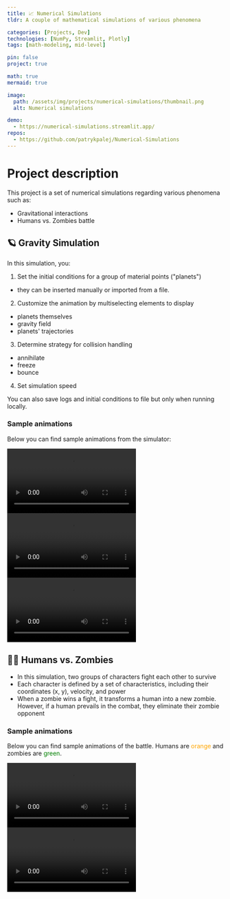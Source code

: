 ```yaml
---
title: 📈 Numerical Simulations
tldr: A couple of mathematical simulations of various phenomena

categories: [Projects, Dev]
technologies: [NumPy, Streamlit, Plotly]
tags: [math-modeling, mid-level]

pin: false
project: true

math: true
mermaid: true

image:
  path: /assets/img/projects/numerical-simulations/thumbnail.png
  alt: Numerical simulations

demo: 
  - https://numerical-simulations.streamlit.app/
repos:
  - https://github.com/patrykpalej/Numerical-Simulations
---
```


# Project description
This project is a set of numerical simulations regarding various phenomena such as:
- Gravitational interactions
- Humans vs. Zombies battle 

## 🪐 Gravity Simulation
In this simulation, you:
1. Set the initial conditions for a group of material points ("planets")
- they can be inserted manually or imported from a file.

2. Customize the animation by multiselecting elements to display 
- planets themselves
- gravity field
- planets' trajectories

3. Determine strategy for collision handling
- annihilate
- freeze
- bounce

4. Set simulation speed

You can also save logs and initial conditions to file but only when running locally.

### Sample animations

Below you can find sample animations from the simulator:

<video controls>
  <source src="/assets/img/projects/numerical-simulations/gravity1.mp4" type="video/mp4">
</video>
<br>
<video controls>
  <source src="/assets/img/projects/numerical-simulations/gravity2.mp4" type="video/mp4">
</video>

<br>
<video controls>
  <source src="/assets/img/projects/numerical-simulations/gravity3.mp4" type="video/mp4">
</video>

## 🧟‍♂️ Humans vs. Zombies
- In this simulation, two groups of characters fight each other to survive
- Each character is defined by a set of characteristics, including their coordinates (x, y), velocity, and power
- When a zombie wins a fight, it transforms a human into a new zombie. However, if a human prevails in the combat, they eliminate their zombie opponent

### Sample animations

Below you can find sample animations of the battle. Humans are <span style="color: orange;">orange</span>
and zombies are <span style="color: green;">green</span>.

<video controls>
  <source src="/assets/img/projects/numerical-simulations/zombies1.mp4" type="video/mp4">
</video>

<br>

<video controls>
  <source src="/assets/img/projects/numerical-simulations/zombies2.mp4" type="video/mp4">
</video>
